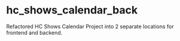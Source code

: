# hc_shows_calendar_back
Refactored HC Shows Calendar Project into 2 separate locations for frontend and backend.

